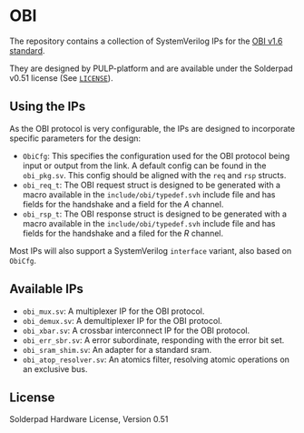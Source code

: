 # OBI

The repository contains a collection of SystemVerilog IPs for the [OBI v1.6 standard](https://github.com/openhwgroup/obi/blob/072d9173c1f2d79471d6f2a10eae59ee387d4c6f/OBI-v1.6.0.pdf).

They are designed by PULP-platform and are available under the Solderpad v0.51 license (See [`LICENSE`](LICENSE)).

## Using the IPs
As the OBI protocol is very configurable, the IPs are designed to incorporate specific parameters for the design:

- `ObiCfg`: This specifies the configuration used for the OBI protocol being input or output from the link. A default config can be found in the `obi_pkg.sv`. This config should be aligned with the `req` and `rsp` structs.
- `obi_req_t`: The OBI request struct is designed to be generated with a macro available in the `include/obi/typedef.svh` include file and has fields for the handshake and a field for the *A* channel.
- `obi_rsp_t`: The OBI response struct is designed to be generated with a macro available in the `include/obi/typedef.svh` include file and has fields for the handshake and a filed for the *R* channel.

Most IPs will also support a SystemVerilog `interface` variant, also based on `ObiCfg`.

## Available IPs
- `obi_mux.sv`: A multiplexer IP for the OBI protocol.
- `obi_demux.sv`: A demultiplexer IP for the OBI protocol.
- `obi_xbar.sv`: A crossbar interconnect IP for the OBI protocol.
- `obi_err_sbr.sv`: A error subordinate, responding with the error bit set.
- `obi_sram_shim.sv`: An adapter for a standard sram.
- `obi_atop_resolver.sv`: An atomics filter, resolving atomic operations on an exclusive bus.

## License
Solderpad Hardware License, Version 0.51

